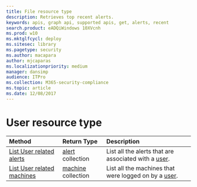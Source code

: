 ```yaml
---
title: File resource type
description: Retrieves top recent alerts.
keywords: apis, graph api, supported apis, get, alerts, recent
search.product: eADQiWindows 10XVcnh
ms.prod: w10
ms.mktglfcycl: deploy
ms.sitesec: library
ms.pagetype: security
ms.author: macapara
author: mjcaparas
ms.localizationpriority: medium
manager: dansimp
audience: ITPro
ms.collection: M365-security-compliance 
ms.topic: article
ms.date: 12/08/2017
---
```


# User resource type

Method|Return Type |Description
:---|:---|:---
[List User related alerts](get-user-related-alerts-windows-defender-advanced-threat-protection-new.md) | [alert](alerts-windows-defender-advanced-threat-protection-new.md) collection |  List all the alerts that are associated with a [user](user-windows-defender-advanced-threat-protection-new.md).
[List User related machines](get-user-related-machines-windows-defender-advanced-threat-protection-new.md) | [machine](machine-windows-defender-advanced-threat-protection-new.md) collection | List all the machines that were logged on by a [user](user-windows-defender-advanced-threat-protection-new.md).


